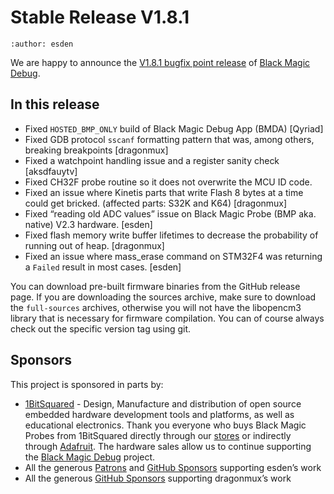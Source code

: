 # Stable Release V1.8.1

```{post} July 13, 2022
:author: esden
```

We are happy to announce the [V1.8.1 bugfix point release](https://github.com/blackmagic-debug/blackmagic/releases/tag/v1.8.1) of [Black Magic Debug](https://black-magic.org).

## In this release

- Fixed `HOSTED_BMP_ONLY` build of Black Magic Debug App (BMDA) [Qyriad]
- Fixed GDB protocol `sscanf` formatting pattern that was, among others, breaking breakpoints [dragonmux]
- Fixed a watchpoint handling issue and a register sanity check [aksdfauytv]
- Fixed CH32F probe routine so it does not overwrite the MCU ID code.
- Fixed an issue where Kinetis parts that write Flash 8 bytes at a time could get bricked. (affected parts: S32K and K64) [dragonmux]
- Fixed “reading old ADC values” issue on Black Magic Probe (BMP aka. native) V2.3 hardware. [esden]
- Fixed flash memory write buffer lifetimes to decrease the probability of running out of heap. [dragonmux]
- Fixed an issue where mass_erase command on STM32F4 was returning a `Failed` result in most cases. [esden]

You can download pre-built firmware binaries from the GitHub release page. If you are downloading the sources archive, make sure to download the `full-sources` archives, otherwise you will not have the libopencm3 library that is necessary for firmware compilation. You can of course always check out the specific version tag using git.

## Sponsors

This project is sponsored in parts by:

- [1BitSquared](https://1bitsquared.com/) - Design, Manufacture and distribution of open source embedded hardware development tools and platforms, as well as educational electronics. Thank you everyone who buys Black Magic Probes from 1BitSquared directly through our [stores](https://1bitsquared.com/products/black-magic-probe) or indirectly through [Adafruit](https://www.adafruit.com/product/3839). The hardware sales allow us to continue supporting the [Black Magic Debug](https://black-magic.org) project.
- All the generous [Patrons](https://www.patreon.com/1bitsquared) and [GitHub Sponsors](https://github.com/sponsors/esden) supporting esden’s work
- All the generous [GitHub Sponsors](https://github.com/sponsors/dragonmux) supporting dragonmux’s work
